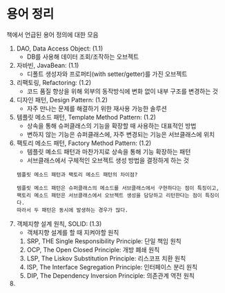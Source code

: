 
# 용어 정리
책에서 언급된 용어 정의에 대한 모음
1. DAO, Data Access Object: (1.1)
    - DB를 사용해 데이터 조회/조작하는 오브젝트
2. 자바빈, JavaBean: (1.1)
    - 디폴트 생성자와 프로퍼티(with setter/getter)를 가진 오브젝트
3. 리팩토링, Refactoring: (1.2)
    - 코드 품질 향상을 위해 외부의 동작방식에 변화 없이 내부 구조를 변경하는 것
4. 디자인 패턴, Design Pattern: (1.2)
    - 자주 만나는 문제를 해결하기 위한 재사용 가능한 솔루션
5. 템플릿 메소드 패턴, Template Method Pattern: (1.2)
    - 상속을 통해 슈퍼클래스의 기능을 확장할 때 사용하는 대표적인 방법
    - 변하지 않는 기능은 슈퍼클래스에, 자주 변경되는 기능은 서브클래스에 위치
6. 팩토리 메소드 패턴, Factory Method Pattern: (1.2)
   - 템플릿 몌소드 패턴과 마찬가지로 상속을 통해 기능 확장하는 패턴
   - 서브클래스에서 구체적인 오브젝트 생성 방법을 결정하게 하는 것
   ```
   템플릿 메소드 패턴과 팩토리 메소드 패턴의 차이점?
   
   템플릿 메소드 패턴은 슈퍼클래스의 메소드를 서브클래스에서 구현하다는 점이 특징이고,
   팩토리 메소드 패턴은 서브클래스에서 오브젝트 생성을 담당하고 리턴한다는 점이 특징이다.
   따라서 두 패턴은 동시에 발생하는 경우가 많다. 
   ```
7. 객체지향 설계 원칙, SOLID: (1.3)
   - 객체지향 설계를 할 때 지켜야할 원칙
   1. SRP, THE Single Responsibility Principle: 단일 책임 원칙
   2. OCP, The Open Closed Principle: 개방 폐쇄 원칙
   3. LSP, The Liskov Substitution Principle: 리스코프 치환 원칙
   4. ISP, The Interface Segregation Principle: 인터페이스 분리 원칙
   5. DIP, The Dependency Inversion Principle: 의존관계 역전 원칙
8. 